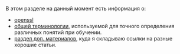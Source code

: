 В этом разделе на данный момент есть информация о:
* [openssl](openssl.md)
* [общей терминологии](unix_term.md), используемой для точного определения различных понятий при обучении.
* [раздел доп. материалов](extra_materials.md), куда я складываю ссылки на разные хорошие статьи.
